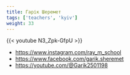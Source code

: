 ```yaml
---
title: Гарік Шеремет
tags: ['teachers', 'kyiv']
weight: 33
---
```

{{< youtube N3_Zpk-GfpU >}}

- https://www.instagram.com/ray_m_school
- https://www.facebook.com/garik.sheremet
- https://youtube.com/@Garik2501198

